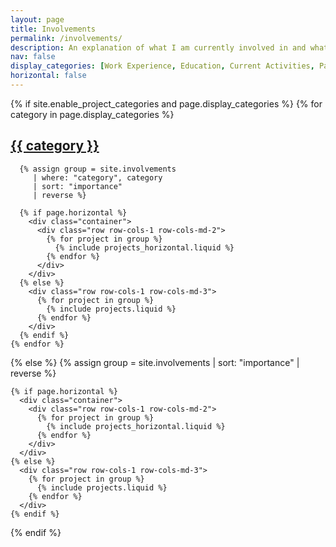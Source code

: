 ```yaml
---
layout: page
title: Involvements
permalink: /involvements/
description: An explanation of what I am currently involved in and what I've done in the past
nav: false
display_categories: [Work Experience, Education, Current Activities, Past Activities]
horizontal: false
---
```


<!-- pages/involvements.md -->
<div class="projects">
  {% if site.enable_project_categories and page.display_categories %}
    <!-- Display categorized involvement items -->
    {% for category in page.display_categories %}
      <a id="{{ category | slugify }}" href="#{{ category | slugify }}">
        <h2 class="category">{{ category }}</h2>
      </a>

      {% assign group = site.involvements
         | where: "category", category
         | sort: "importance"
         | reverse %}

      {% if page.horizontal %}
        <div class="container">
          <div class="row row-cols-1 row-cols-md-2">
            {% for project in group %}
              {% include projects_horizontal.liquid %}
            {% endfor %}
          </div>
        </div>
      {% else %}
        <div class="row row-cols-1 row-cols-md-3">
          {% for project in group %}
            {% include projects.liquid %}
          {% endfor %}
        </div>
      {% endif %}
    {% endfor %}

  {% else %}
    <!-- Display all involvement items without categories -->
    {% assign group = site.involvements
       | sort: "importance"
       | reverse %}

    {% if page.horizontal %}
      <div class="container">
        <div class="row row-cols-1 row-cols-md-2">
          {% for project in group %}
            {% include projects_horizontal.liquid %}
          {% endfor %}
        </div>
      </div>
    {% else %}
      <div class="row row-cols-1 row-cols-md-3">
        {% for project in group %}
          {% include projects.liquid %}
        {% endfor %}
      </div>
    {% endif %}
  {% endif %}
</div>